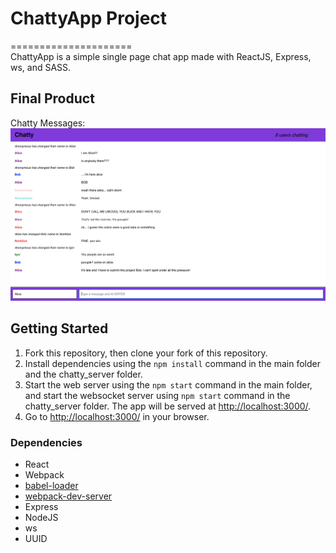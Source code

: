 # ChattyApp Project
=====================
<br/>
ChattyApp is a simple single page chat app made with ReactJS, Express, ws, and SASS. 

## Final Product

Chatty Messages:
!["Chatty Messages:"](https://github.com/bassemkaddour/chatty-app/blob/master/docs/Screen%20Shot%202018-11-01%20at%2011.40.58%20PM.png?raw=true)
## Getting Started

1. Fork this repository, then clone your fork of this repository.
2. Install dependencies using the `npm install` command in the main folder and the chatty_server folder.
3. Start the web server using the `npm start` command in the main folder, and start the websocket server using `npm start` command in the chatty_server folder. The app will be served at <http://localhost:3000/>.
4. Go to <http://localhost:3000/> in your browser.

### Dependencies

* React
* Webpack
* [babel-loader](https://github.com/babel/babel-loader)
* [webpack-dev-server](https://github.com/webpack/webpack-dev-server)
* Express 
* NodeJS
* ws
* UUID
